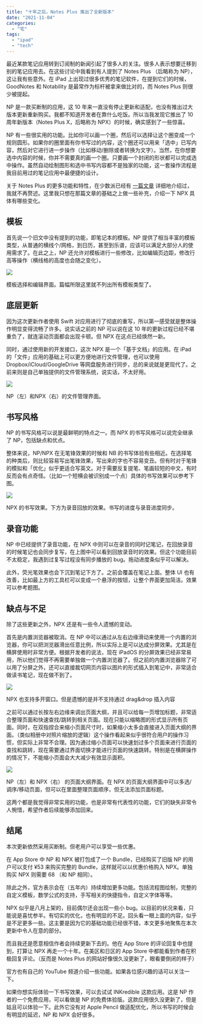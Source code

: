 ```yaml
---
title: "十年之后，Notes Plus 推出了全新版本"
date: "2021-11-04"
categories: 
  - "宅"
tags: 
  - "ipad"
  - "tech"
---
```


最近某款笔记应用转到订阅制的新闻引起了很多人的关注。很多人表示想要迁移到别的笔记应用去。在这些讨论中我看到有人提到了 Notes Plus （后略称为 NP），这让我有些意外。在 iPad 上出现过很多优秀的笔记软件，在提到它们的时候，GoodNotes 和 Notability 是最常作为标杆被拿来做比对的，而 Notes Plus 则很少被提起。

NP 是一款买断制的应用，这 10 年来一直没有停止更新和适配，也没有推出过大版本更新重新购买。我都不知道开发者在靠什么吃饭。所以当我发现它推出了 10 周年新版本（Notes Plus X，后略称为 NPX）的时候，确实感到了一些惊喜。

NP 有一些很实用的功能。比如你可以画一个圈，然后可以选择让这个圈变成一个规则圆形。如果你的圈里面有你书写过的内容，这个圈还可以用来「选中」已写内容，然后对它进行进一步操作（比如移动/删除或者转换为文字）。当然，在你想要选中内容的时候，你并不需要真的画一个圈。只要画一个封闭的形状都可以完成选中操作。虽然自动绘制图形和选中书写内容都不是独家的功能，这一套操作流程是我目前用过的笔记应用中最便捷的设计。

关于 Notes Plus 的更多功能和特性，在少数派已经有 [一篇文章](https://sspai.com/post/32224) 详细地介绍过，我就不再赘述。这里我只想在那篇文章的基础之上做一些补充，介绍一下 NPX 具体有哪些变化。

## 模板

首先说一个旧文中没有提到的功能，即笔记本的模板。NP 提供了相当丰富的模板类型，从普通的横线个/网格，到日历，甚至到乐谱，应该可以满足大部分人的使用需求了。在此之上，NP 还允许对模板进行一些修改，比如编辑页边距，修改行高等操作（横线格的高度也会随之变化）。

![](https://cdn.sspai.com/2021/11/03/c550bcbc22ed7bbe4b2b1d260ea745ec.PNG?imageView2/2/w/1120/q/90/interlace/1/ignore-error/1)

模板选择和编辑界面。篇幅所限这里就不列出所有模板类型了。

## 底层更新

因为这次更新作者使用 Swift 对应用进行了彻底的重写，所以第一感受就是整体操作明显变得流畅了许多。说实话之前的 NP 可以说在这 10 年的更新过程已经不堪重负了，就连滚动页面都会出现卡顿。但 NPX 在这点已经焕然一新。

同时，通过使用新的开发接口，这次 NPX 是一个「基于文档」的应用。在 iPad 的「文件」应用的基础上可以更方便地进行文件管理，也可以使用 Dropbox/iCloud/GoogleDrive 等网盘服务进行同步，总的来说就是更现代了。之前来则是自己单独提供的文件管理系统，说实话，不太好用。

![](https://cdn.sspai.com/2021/11/03/4f50e333020ca0e1546d41dbbb527d58.PNG?imageView2/2/w/1120/q/90/interlace/1/ignore-error/1)

NP（左）和NPX（右）的文件管理界面。

## 书写风格

NP 的书写风格可以说是最鲜明的特点之一。而 NPX 的书写风格可以说完全继承了 NP，包括缺点和优点。

整体来说，NP/NPX 在无笔锋效果的时候和 NB 的书写体验有些相近。在选择笔的种类后，则比较容易写出笔锋效果，写出来的字也不容易变丑。但有时对于笔锋的模拟和「优化」似乎更适合写英文。对于需要反复提笔、笔画较短的中文，有时反而会有点奇怪。（比如一个短横会被识别成一个点）具体的书写效果可以参考下图。

![](https://cdn.sspai.com/2021/11/03/2ea389fef0e596a6eed453de59bbe7b6.PNG?imageView2/2/w/1120/q/90/interlace/1/ignore-error/1)

NPX 的书写效果。下方为录音回放的效果。书写的进度与录音进度同步。

## 录音功能

NP 中已经提供了录音功能，在 NPX 中则可以在录音的同时记笔记，在回放录音的时候笔记也会同步复写，在上图中可以看到回放录音时的效果。但这个功能目前不太稳定，我遇到过复写过程没有同步播放的 bug。拖动进度条似乎可以解决。

此外，荧光笔效果也会下沉到笔记下方了。之前会覆盖在笔记上面。整体 UI 也有改善，比如最上方的工具栏可以变成一个悬浮的按钮，让整个界面更加简洁。效果可以参考题图。

## 缺点与不足

除了这些更新之外，NPX 还是有一些令人遗憾的变动。

首先是内置浏览器被取消。在 NP 中可以通过从左右边缘滑动来使用一个内置的浏览器，你可以把浏览器滑出任意比例，所以实际上是可以达成分屏效果。尤其是在横屏使用时非常方便。根据开发者的说法，现在 iPadOS 的分屏效果已经非常易用，所以他们觉得不再需要单独做一个内置浏览器了。但之前的内置浏览器除了可以用了分屏之外，还可以直接裁切网页内容以图片的形式插入到笔记中，非常适合做读书笔记，现在做不到了。

![](https://cdn.sspai.com/2021/11/03/89ddd1e4c1d99c7a61dfa9e11790c188.PNG?imageView2/2/w/1120/q/90/interlace/1/ignore-error/1)

NPX 也支持多开窗口。但是遗憾的是并不支持通过 drag&drop 插入内容

之前可以通过长按左右边缘来调出页面大纲，并且可以给每一页增加标题，非常适合整理页面和快速查找/跳转到相关页面。现在只能以缩略图的形式显示所有页面。同时，在双指捏合来缩小页面尺寸时，如果缩小太多会直接进入页面大纲的界面。（类似相册中对照片缩放的逻辑）这个操作看起来似乎很符合用户的操作习惯，但实际上非常不合理。因为通过缩小页面可以快速划过多个页面来进行页面的查找和跳转，现在需要通过界面切换才能进行页面的快速跳转。特别是在横屏操作的情况下，不能缩小页面会大大减少有效显示面积。

![](https://cdn.sspai.com/2021/11/03/8ab671a0ca4eae738057f5de56ce3920.PNG?imageView2/2/w/1120/q/90/interlace/1/ignore-error/1)

NP（左）和 NPX（右） 的页面大纲界面。在 NPX 的页面大纲界面中可以多选/调序/移动页面，但可以在里面整理页面顺序，但无法添加页面标题。

这两个都是我觉得非常实用的功能，也是非常有代表性的功能，它们的缺失非常令人惋惜，希望作者后续能够添加回来。

## 结尾

本次更新依然采用买断制。但老用户可以享受一些优惠。

在 App Store 中 NP 和 NPX 被打包成了一个 Bundle，已经购买了旧版 NP 的用户可以支付 ¥53 来购买完整的 Bundle，这样就可以以优惠价格购入 NPX。单独购买 NPX 则需要 68 （和 NP 相同）。

除此之外，官方表示会在（五年内）持续增加更多功能。包括流程图绘制，完整的自定义模板，数学公式的支持，手写相关的快捷指令，自定义字体等等。

NPX 似乎是八月上架的，目前偶尔还会出现一些小 bug。以目前的状况来看，只能说是喜忧参半。有切实的优化，也有明显的不足。回头看一眼上面的内容，似乎是不足更多一些。这主要是因为它的基础功能已经很不错，本文更多地聚焦在本次更新中令人在意的部分。

而且我还是愿意相信作者会持续更新下去的。他在 App Store 的评论回复中也提到，打算让 NPX 再走一个十年。在美区和日区的 App Store 中都能看到作者在积极回复评论。（反而是 Notes Plus 的网站好像很久没更新了，眼看要倒闭的样子）

官方也有自己的 YouTube 频道介绍一些功能。如果各位感兴趣的话可以关注一下。

如果你想实际体验一下书写效果，可以去试试 INKredible 这款应用。这是 NP 作者的一个免费应用，可以看做是 NP 的免费体验版。这款应用很久没更新了，但是姑且可以体验一下。此外它没有对 Apple Pencil 做适配优化，所以书写的时候会有明显的延迟，NP 和 NPX 会好很多。
